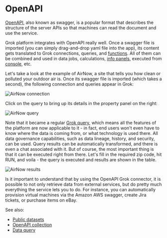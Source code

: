 <!-- TITLE: OpenAPI -->
<!-- SUBTITLE: -->

# OpenAPI

[OpenAPI](https://swagger.io/docs/specification/about/), also known as swagger,
is a popular format that describes the structure of the server APIs so that machines 
can read the document and use the service.

Grok platform integrates with OpenAPI really well. Once a swagger file is imported
(you can simply drag-and-drop yaml file into the app), its content gets translated
to Grok connections, queries, and [functions](../overview/functions/function.md). All of them can be combined and used
in data jobs, calculations, [info panels](../discover/info-panels.md), executed from [console](../features/console.md), etc.   

Let's take a look at the example of AirNow, a site that tells you how clean or polluted
your outdoor air is. Once its swagger file is imported (which takes a second), 
the following connection and queries appear in Grok:

![AirNow connection](../uploads/features/open-api-airnow-connection.png "AirNow")

Click on the query to bring up its details in the property panel on the right:

![AirNow query](../uploads/features/open-api-airnow-query.png "AirNow")

Note that it became a regular [Grok query](data-query.md), which means all the features of the platform
are now applicable to it - in fact, end users won't even have to know where the data is coming
from, or what technology is used there. All data governance capabilities, such as data lineage,
history, and security, can be used. Query results can be automatically transformed, and there
is even a chat associated with it. But of course, the most important thing is that
it can be executed right from there. Let's fill in the required zip code,
hit RUN, and voila - the query is executed and results are shown in the table.

![AirNow results](../uploads/features/open-api-airnow-results.png "AirNow")

Is it important to understand that by using the OpenAPI Grok connector, it is possible to not
only retrieve data from external services, but do pretty much everything the service lets you
to do. For instance, you can automatically provision virtual machines via the Amazon AWS swagger,
create Jira tickets, or purchase items on eBay. 

See also:
* [Public datasets](public-datasets.md)
* [OpenAPI collection](https://apis.guru/browse-apis/)
* [Data query](data-query.md)
